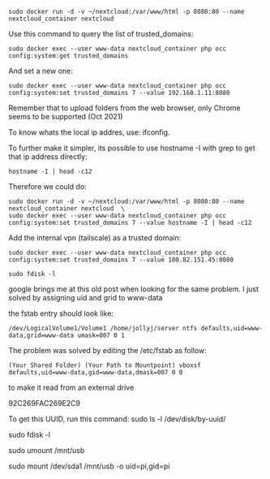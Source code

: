 ```
sudo docker run -d -v ~/nextcloud:/var/www/html -p 8080:80 --name nextcloud_container nextcloud 
```

Use this command to query the list of trusted_domains:
```
sudo docker exec --user www-data nextcloud_container php occ config:system:get trusted_domains
```

And set a new one:
```
sudo docker exec --user www-data nextcloud_container php occ config:system:set trusted_domains 7 --value 192.168.1.11:8080
```

Remember that to upload folders from the web browser, only Chrome seems to be supported (Oct 2021)

To know whats the local ip addres, use: ifconfig.

To further make it simpler, its possible to use hostname -I with grep to get that ip address directly:

```
hostname -I | head -c12
```

Therefore we could do:

```
sudo docker run -d -v ~/nextcloud:/var/www/html -p 8080:80 --name nextcloud_container nextcloud  \
sudo docker exec --user www-data nextcloud_container php occ config:system:set trusted_domains 7 --value hostname -I | head -c12
```

Add the internal vpn (tailscale) as a trusted domain:
```
sudo docker exec --user www-data nextcloud_container php occ config:system:set trusted_domains 7 --value 100.82.151.45:8080
```

```
sudo fdisk -l
```

google brings me at this old post when looking for the same problem.
I just solved by assigning uid and grid to www-data

the fstab entry should look like:

```
/dev/LogicalVolume1/Volume1 /home/jollyj/server ntfs defaults,uid=www-data,grid=www-data umask=007 0 1
```

The problem was solved by editing the /etc/fstab as follow:

```
(Your Shared Folder) (Your Path to Mountpoint) vboxsf defaults,uid=www-data,gid=www-data,dmask=007 0 0
```

to make it read from an external drive


92C269FAC269E2C9

To get this UUID, run this command:
sudo ls -l /dev/disk/by-uuid/


sudo fdisk -l

sudo umount /mnt/usb

sudo mount /dev/sda1 /mnt/usb -o uid=pi,gid=pi


